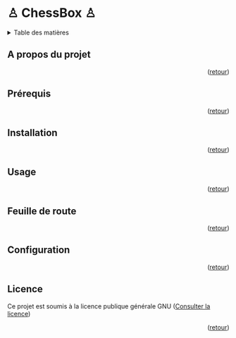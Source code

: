 <a id="readme-top"></a>
# &#9817; ChessBox &#9817;

<details>
  <summary>Table des matières</summary>
  <ol>
    <li><a href="#about-the-project">A propos du projet</a></li>
    <li><a href="#built-with">Prérequis</a></li>
    <li><a href="#installation">Installation</a></li>
    <li><a href="#usage">Usage</a></li>
    <li><a href="#roadmap">Feuille de route</a></li>
    <li><a href="#configuration">Configuration</a></li>
    <li><a href="#licence">Licence</a></li>
  </ol>
</details>

<a id="about-the-project"></a>
## A propos du projet

<p align="right">(<a href="#readme-top">retour</a>)</p></div>

<a id="built-with"></a>
## Prérequis

<p align="right">(<a href="#readme-top">retour</a>)</p>

<a id="installation"></a>
## Installation

<p align="right">(<a href="#readme-top">retour</a>)</p>

<a id="usage"></a>
## Usage

<p align="right">(<a href="#readme-top">retour</a>)</p>

<a id="roadmap"></a>
## Feuille de route

<p align="right">(<a href="#readme-top">retour</a>)</p>

<a id="configuration"></a>
## Configuration

<p align="right">(<a href="#readme-top">retour</a>)</p>

<a id="licence"></a>
## Licence
Ce projet est soumis à la licence publique générale GNU ([Consulter la licence](https://github.com/frezilla/chessbox?tab=GPL-3.0-1-ov-file))

<p align="right">(<a href="#readme-top">retour</a>)</p>
